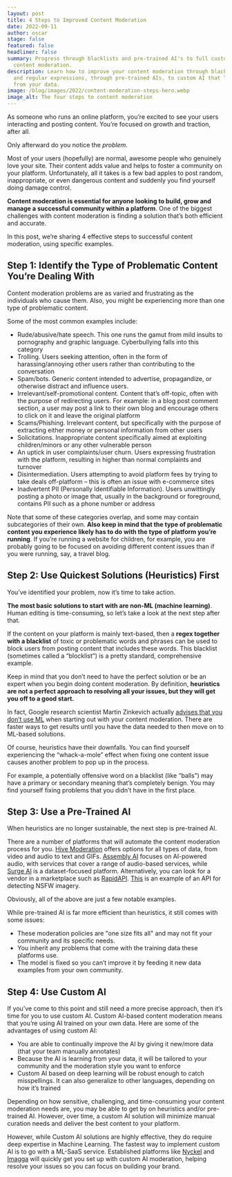 ```yaml
---
layout: post
title: 4 Steps to Improved Content Moderation
date: 2022-09-11
author: oscar
stage: false
featured: false
headliner: false
summary: Progress through blacklists and pre-trained AI's to full custom-AI
  content moderation.
description: Learn how to improve your content moderation through blacklists
  and regular expressions, through pre-trained AIs, to custom AI that learns
  from your data.
image: /blog/images/2022/content-moderation-steps-hero.webp
image_alt: The four steps to content moderation
---
```


As someone who runs an online platform, you’re excited to see your users interacting and posting content. You’re focused on growth and traction, after all.

Only afterward do you notice the _problem_.

Most of your users (hopefully) are normal, awesome people who genuinely love your site. Their content adds value and helps to foster a community on your platform. Unfortunately, all it takes is a few bad apples to post random, inappropriate, or even dangerous content and suddenly you find yourself doing damage control.

**Content moderation is essential for anyone looking to build, grow and manage a successful community within a platform**. One of the biggest challenges with content moderation is finding a solution that’s both efficient and accurate.

In this post, we’re sharing 4 effective steps to successful content moderation, using specific examples.

## Step 1: Identify the Type of Problematic Content You’re Dealing With

Content moderation problems are as varied and frustrating as the individuals who cause them. Also, you might be experiencing more than one type of problematic content.

Some of the most common examples include:

* Rude/abusive/hate speech. This one runs the gamut from mild insults to pornography and graphic language. Cyberbullying falls into this category
* Trolling. Users seeking attention, often in the form of harassing/annoying other users rather than contributing to the conversation
* Spam/bots. Generic content intended to advertise, propagandize, or otherwise distract and influence users.
* Irrelevant/self-promotional content. Content that’s off-topic, often with the purpose of redirecting users. For example: in a blog post comment section, a user may post a link to their own blog and encourage others to click on it and leave the original platform
* Scams/Phishing. Irrelevant content, but specifically with the purpose of extracting either money or personal information from other users
* Solicitations. Inappropriate content specifically aimed at exploiting children/minors or any other vulnerable person
* An uptick in user complaints/user churn. Users expressing frustration with the platform, resulting in higher than normal complaints and turnover
* Disintermediation. Users attempting to avoid platform fees by trying to take deals off-platform – this is often an issue with e-commerce sites
* Inadvertent PII (Personally Identifiable Information). Users unwittingly posting a photo or image that, usually in the background or foreground, contains PII such as a phone number or address

Note that some of these categories overlap, and some may contain subcategories of their own. **Also keep in mind that the type of problematic content you experience likely has to do with the type of platform you’re running**. If you’re running a website for children, for example, you are probably going to be focused on avoiding different content issues than if you were running, say, a travel blog.

## Step 2: Use Quickest Solutions (Heuristics) First

You’ve identified your problem, now it’s time to take action.

**The most basic solutions to start with are non-ML (machine learning)**. Human editing is time-consuming, so let’s take a look at the next step after that.

If the content on your platform is mainly text-based, then a **regex together with a blacklist** of toxic or problematic words and phrases can be used to block users from posting content that includes these words. This blacklist (sometimes called a “blocklist”) is a pretty standard, comprehensive example.

Keep in mind that you don’t need to have the perfect solution or be an expert when you begin doing content moderation. By definition, **heuristics are not a perfect approach to resolving all your issues, but they will get you off to a good start.**

In fact, Google research scientist Martin Zinkevich actually [advises that you don’t use ML](https://developers.google.com/machine-learning/guides/rules-of-ml) when starting out with your content moderation. There are faster ways to get results until you have the data needed to then move on to ML-based solutions.

Of course, heuristics have their downfalls. You can find yourself experiencing the “whack-a-mole” effect when fixing one content issue causes another problem to pop up in the process.

For example, a potentially offensive word on a blacklist (like “balls”) may have a primary or secondary meaning that’s completely benign. You may find yourself fixing problems that you didn’t have in the first place.

## Step 3: Use a Pre-Trained AI

When heuristics are no longer sustainable, the next step is pre-trained AI.

There are a number of platforms that will automate the content moderation process for you. [Hive Moderation](https://hivemoderation.com/) offers options for all types of data, from video and audio to text and GIFs. [Assembly AI](https://www.assemblyai.com/) focuses on AI-powered audio, with services that cover a range of audio-based services, while [Surge AI](https://www.surgehq.ai/) is a dataset-focused platform. Alternatively, you can look for a vendor in a marketplace such as [RapidAPI](https://rapidapi.com/). [This](https://rapidapi.com/inferdo/api/nsfw-image-classification1/) is an example of an API for detecting NSFW imagery.

Obviously, all of the above are just a few notable examples.

While pre-trained AI is far more efficient than heuristics, it still comes with some issues:

* These moderation policies are "one size fits all" and may not fit your community and its specific needs.
* You inherit any problems that come with the training data these platforms use.
* The model is fixed so you can’t improve it by feeding it new data examples from your own community.

## Step 4: Use Custom AI

If you’ve come to this point and still need a more precise approach, then it’s time for you to use custom AI.
Custom AI-based content moderation means that you’re using AI trained on your own data.
Here are some of the advantages of using custom AI:

* You are able to continually improve the AI by giving it new/more data (that your team manually annotates)
* Because the AI is learning from your data, it will be tailored to your community and the moderation style you want to enforce
* Custom AI based on deep learning will be robust enough to catch misspellings. It can also generalize to other languages, depending on how it’s trained

Depending on how sensitive, challenging, and time-consuming your content moderation needs are, you may be able to get by on heuristics and/or pre-trained AI. However, over time, a custom AI solution will minimize manual curation needs and deliver the best content to your platform.

However, while Custom AI solutions are highly effective, they do require deep expertise in Machine Learning. The fastest way to implement custom AI is to go with a ML-SaaS service. Established platforms like [Nyckel](https://www.nyckel.com) and [Imagga](https://imagga.com) will quickly get you set up with custom AI moderation, helping resolve your issues so you can focus on building your brand.
